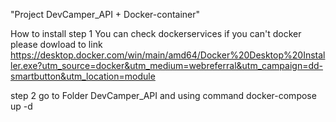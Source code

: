 "Project DevCamper_API + Docker-container"

How to install
step 1 
You can check dockerservices if you can't docker please dowload to link https://desktop.docker.com/win/main/amd64/Docker%20Desktop%20Installer.exe?utm_source=docker&utm_medium=webreferral&utm_campaign=dd-smartbutton&utm_location=module

step 2 
go to Folder DevCamper_API and using command docker-compose up -d 

